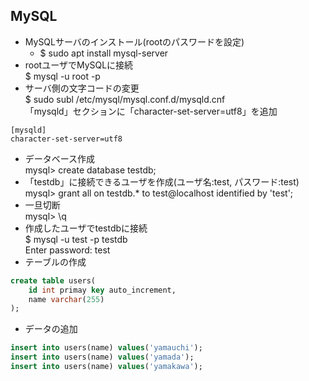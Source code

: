 ## MySQL

- MySQLサーバのインストール(rootのパスワードを設定)
    - $ sudo apt install mysql-server
- rootユーザでMySQLに接続<br>
$ mysql -u root -p
- サーバ側の文字コードの変更<br>
$ sudo subl /etc/mysql/mysql.conf.d/mysqld.cnf<br>
「mysqld」セクションに「character-set-server=utf8」を追加
```
[mysqld]
character-set-server=utf8
```
- データベース作成<br>
mysql> create database testdb;
- 「testdb」に接続できるユーザを作成(ユーザ名:test, パスワード:test)<br>
mysql> grant all on testdb.* to test@localhost identified by 'test';
- 一旦切断<br>
mysql> \q
- 作成したユーザでtestdbに接続<br>
$ mysql -u test -p testdb<br>
Enter password: test
- テーブルの作成
``` sql
create table users(
    id int primay key auto_increment,
    name varchar(255)
);
```
- データの追加
``` sql
insert into users(name) values('yamauchi');
insert into users(name) values('yamada');
insert into users(name) values('yamakawa');
```
